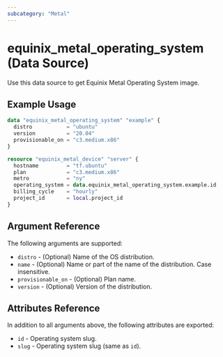 ```yaml
---
subcategory: "Metal"
---
```


# equinix_metal_operating_system (Data Source)

Use this data source to get Equinix Metal Operating System image.

## Example Usage

```terraform
data "equinix_metal_operating_system" "example" {
  distro           = "ubuntu"
  version          = "20.04"
  provisionable_on = "c3.medium.x86"
}

resource "equinix_metal_device" "server" {
  hostname         = "tf.ubuntu"
  plan             = "c3.medium.x86"
  metro            = "ny"
  operating_system = data.equinix_metal_operating_system.example.id
  billing_cycle    = "hourly"
  project_id       = local.project_id
}
```

## Argument Reference

The following arguments are supported:

* `distro` - (Optional) Name of the OS distribution.
* `name` - (Optional) Name or part of the name of the distribution. Case insensitive.
* `provisionable_on` - (Optional) Plan name.
* `version` - (Optional) Version of the distribution.

## Attributes Reference

In addition to all arguments above, the following attributes are exported:

* `id` - Operating system slug.
* `slug` - Operating system slug (same as `id`).
